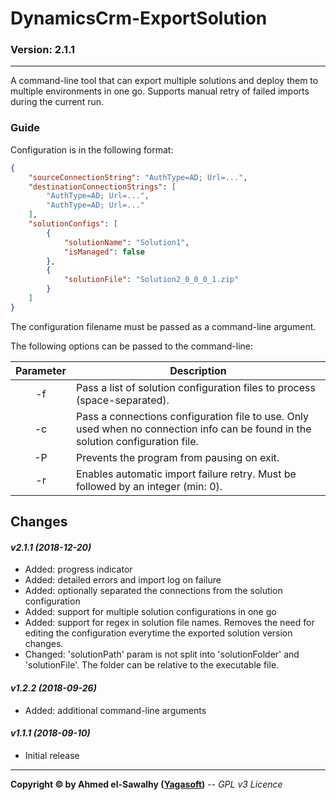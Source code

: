 # DynamicsCrm-ExportSolution
### Version: 2.1.1
---

A command-line tool that can export multiple solutions and deploy them to multiple environments in one go. Supports manual retry of failed imports during the current run.

### Guide

Configuration is in the following format:

```json
{
	"sourceConnectionString": "AuthType=AD; Url=...",
	"destinationConnectionStrings": [
		"AuthType=AD; Url=...",
		"AuthType=AD; Url=..."
	],
	"solutionConfigs": [
		{
			"solutionName": "Solution1",
			"isManaged": false
		},
		{
			"solutionFile": "Solution2_0_0_0_1.zip"
		}
	]
}
```

The configuration filename must be passed as a command-line argument.

The following options can be passed to the command-line:

Parameter | Description
:---: | ---
-f | Pass a list of solution configuration files to process (space-separated).
-c | Pass a connections configuration file to use. Only used when no connection info can be found in the solution configuration file.
-P | Prevents the program from pausing on exit.
-r | Enables automatic import failure retry. Must be followed by an integer (min: 0).

## Changes

#### _v2.1.1 (2018-12-20)_
+ Added: progress indicator
+ Added: detailed errors and import log on failure
+ Added: optionally separated the connections from the solution configuration
+ Added: support for multiple solution configurations in one go
+ Added: support for regex in solution file names. Removes the need for editing the configuration everytime the exported solution version changes.
+ Changed: 'solutionPath' param is not split into 'solutionFolder' and 'solutionFile'. The folder can be relative to the executable file.
#### _v1.2.2 (2018-09-26)_
+ Added: additional command-line arguments
#### _v1.1.1 (2018-09-10)_
+ Initial release

---
**Copyright &copy; by Ahmed el-Sawalhy ([Yagasoft](http://yagasoft.com))** -- _GPL v3 Licence_
